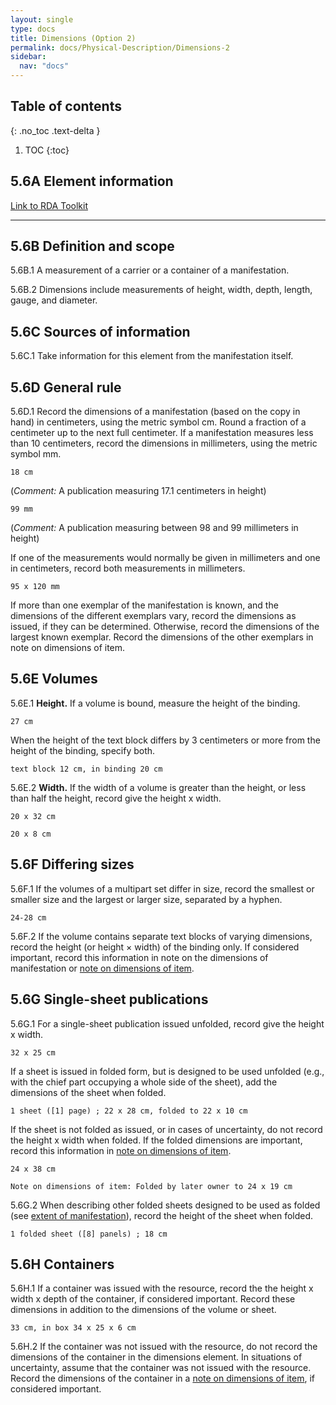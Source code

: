 ```yaml
---
layout: single
type: docs
title: Dimensions (Option 2)
permalink: docs/Physical-Description/Dimensions-2
sidebar:
  nav: "docs"
---
```



## Table of contents
{: .no_toc .text-delta }

1. TOC
{:toc}

## 5.6A Element information

[Link to RDA Toolkit](https://beta.rdatoolkit.org/Content?externalId=en-US_ala-cc95f0fd-c059-334d-b240-c7379e396c7d)

---

## 5.6B Definition and scope

<a name="5.6B.1">5.6B.1</a> A measurement of a carrier or a container of a manifestation.

<a name="5.6B.2">5.6B.2</a> Dimensions include measurements of height, width, depth, length, gauge, and diameter.


## 5.6C Sources of information

<a name="5.6C.1">5.6C.1</a> Take information for this element from the manifestation itself.

## 5.6D General rule

<a name="5.6D.1">5.6D.1</a> Record the dimensions of a manifestation (based on the copy in hand) in centimeters, using the metric symbol cm. Round a fraction of a centimeter up to the next full centimeter. If a manifestation measures less than 10 centimeters, record the dimensions in millimeters, using the metric symbol mm. 

```18 cm```

(*Comment:* A publication measuring 17.1 centimeters in height)

```99 mm```

(*Comment:*  A publication measuring between 98 and 99 millimeters in height)

If one of the measurements would normally be given in millimeters and one in centimeters, record both measurements in millimeters. 

```95 x 120 mm```

If more than one exemplar of the manifestation is known, and the dimensions of the different exemplars vary, record the dimensions as issued, if they can be determined. Otherwise, record the dimensions of the largest known exemplar.  Record the dimensions of the other exemplars in note on dimensions of item.

## 5.6E Volumes

<a name="5.6E.1">5.6E.1</a> **Height.** If a volume is bound, measure the height of the binding. 

```27 cm```

When the height of the text block differs by 3 centimeters or more from the height of the binding, specify both.

```text block 12 cm, in binding 20 cm```

<a name="5.6E.2">5.6E.2</a> **Width.**  If the width of a volume is greater than the height, or less than half the height, record give the height x width. 

```20 x 32 cm```

```20 x 8 cm```

## 5.6F Differing sizes

<a name="5.6F.1">5.6F.1</a> If the volumes of a multipart set differ in size, record the smallest or smaller size and the largest or larger size, separated by a hyphen.

```24-28 cm```

<a name="5.6F.2">5.6F.2</a> If the volume contains separate text blocks of varying dimensions, record the height (or height × width) of the binding only. If considered important, record this information in note on the dimensions of manifestation or [note on dimensions of item](https://ladylazarus3.github.io/Test2/docs/Notes-on-Items/Note-on-dimensions-of-item-2#85d-differing-sizes).

## 5.6G Single-sheet publications

<a name="5.6G.1">5.6G.1</a> For a single-sheet publication issued unfolded, record give the height x width. 

```32 x 25 cm```

If a sheet is issued in folded form, but is designed to be used unfolded (e.g., with the chief part occupying a whole side of the sheet), add the dimensions of the sheet when folded.

```1 sheet ([1] page) ; 22 x 28 cm, folded to 22 x 10 cm```

If the sheet is not folded as issued, or in cases of uncertainty, do not record the height x width when folded. If the folded dimensions are important, record this information in [note on dimensions of item](https://ladylazarus3.github.io/Test2/docs/Notes-on-Items/Note-on-dimensions-of-item-2#85e-single-sheet-publications).

```24 x 38 cm```

```Note on dimensions of item: Folded by later owner to 24 x 19 cm```

<a name="5.6G.2">5.6G.2</a> When describing other folded sheets designed to be used as folded (see [extent of manifestation](https://ladylazarus3.github.io/Test2/docs/Physical-Description/Extent-of-manifestation/])), record the height of the sheet when folded.

```1 folded sheet ([8] panels) ; 18 cm```

## 5.6H Containers

<a name="5.6H.1">5.6H.1</a> If a container was issued with the resource, record the the height x width x depth of the container, if considered important. Record these dimensions in addition to the dimensions of the volume or sheet.

```33 cm, in box 34 x 25 x 6 cm```

<a name="5.6H.2">5.6H.2</a> If the container was not issued with the resource, do not record the dimensions of the container in the dimensions element.  In situations of uncertainty, assume that the container was not issued with the resource. Record the dimensions of the container in a [note on dimensions of item](https://ladylazarus3.github.io/Test2/docs/Notes-on-Items/Note-on-dimensions-of-item-2#85f-containers), if considered important.






